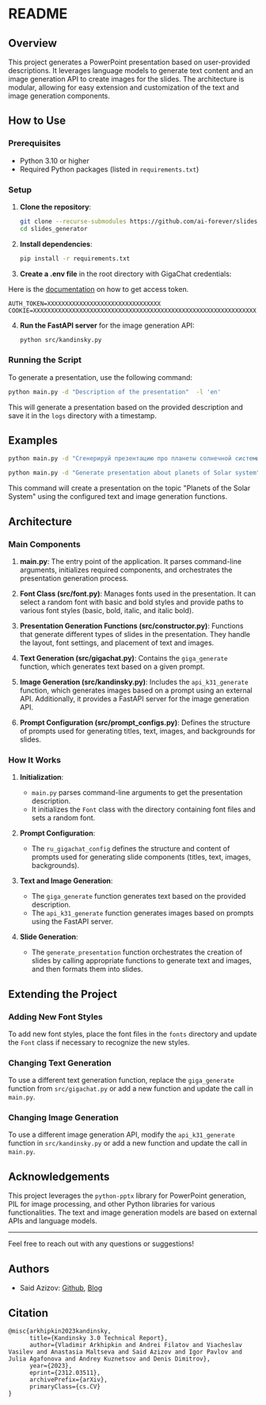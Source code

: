 
# README

## Overview

This project generates a PowerPoint presentation based on user-provided descriptions. It leverages language models to generate text content and an image generation API to create images for the slides. The architecture is modular, allowing for easy extension and customization of the text and image generation components.

## How to Use

### Prerequisites

- Python 3.10 or higher
- Required Python packages (listed in `requirements.txt`)

### Setup

1. **Clone the repository**:

   ```bash
   git clone --recurse-submodules https://github.com/ai-forever/slides_generator.git
   cd slides_generator
   ```

2. **Install dependencies**:

   ```bash
   pip install -r requirements.txt
   ```

3. **Create a .env file** in the root directory with GigaChat credentials:

Here is the [documentation](https://developers.sber.ru/portal/products/gigachat-api) on how to get access token.

   ```plaintext
   AUTH_TOKEN=XXXXXXXXXXXXXXXXXXXXXXXXXXXXXXXX
   COOKIE=XXXXXXXXXXXXXXXXXXXXXXXXXXXXXXXXXXXXXXXXXXXXXXXXXXXXXXXXXXXXXXX
   ```


4. **Run the FastAPI server** for the image generation API:

   ```bash
   python src/kandinsky.py
   ```

### Running the Script

To generate a presentation, use the following command:

```bash
python main.py -d "Description of the presentation"  -l 'en'
```

This will generate a presentation based on the provided description and save it in the `logs` directory with a timestamp.

## Examples

```bash
python main.py -d "Сгенерируй презентацию про планеты солнечной системы" -l 'ru'
```

```bash
python main.py -d "Generate presentation about planets of Solar system" -l 'en'
```

This command will create a presentation on the topic "Planets of the Solar System" using the configured text and image generation functions.

## Architecture

### Main Components

1. **main.py**: The entry point of the application. It parses command-line arguments, initializes required components, and orchestrates the presentation generation process.

2. **Font Class (src/font.py)**: Manages fonts used in the presentation. It can select a random font with basic and bold styles and provide paths to various font styles (basic, bold, italic, and italic bold).

3. **Presentation Generation Functions (src/constructor.py)**: Functions that generate different types of slides in the presentation. They handle the layout, font settings, and placement of text and images.

4. **Text Generation (src/gigachat.py)**: Contains the `giga_generate` function, which generates text based on a given prompt.

5. **Image Generation (src/kandinsky.py)**: Includes the `api_k31_generate` function, which generates images based on a prompt using an external API. Additionally, it provides a FastAPI server for the image generation API.

6. **Prompt Configuration (src/prompt_configs.py)**: Defines the structure of prompts used for generating titles, text, images, and backgrounds for slides.

### How It Works

1. **Initialization**:
    - `main.py` parses command-line arguments to get the presentation description.
    - It initializes the `Font` class with the directory containing font files and sets a random font.

2. **Prompt Configuration**:
    - The `ru_gigachat_config` defines the structure and content of prompts used for generating slide components (titles, text, images, backgrounds).

3. **Text and Image Generation**:
    - The `giga_generate` function generates text based on the provided description.
    - The `api_k31_generate` function generates images based on prompts using the FastAPI server.

4. **Slide Generation**:
    - The `generate_presentation` function orchestrates the creation of slides by calling appropriate functions to generate text and images, and then formats them into slides.

## Extending the Project

### Adding New Font Styles

To add new font styles, place the font files in the `fonts` directory and update the `Font` class if necessary to recognize the new styles.

### Changing Text Generation

To use a different text generation function, replace the `giga_generate` function from `src/gigachat.py` or add a new function and update the call in `main.py`.

### Changing Image Generation

To use a different image generation API, modify the `api_k31_generate` function in `src/kandinsky.py` or add a new function and update the call in `main.py`.

## Acknowledgements

This project leverages the `python-pptx` library for PowerPoint generation, PIL for image processing, and other Python libraries for various functionalities. The text and image generation models are based on external APIs and language models.

---

Feel free to reach out with any questions or suggestions!

## Authors

+ Said Azizov: [Github](https://github.com/stazizov), [Blog](https://t.me/said_azizau)

## Citation

```
@misc{arkhipkin2023kandinsky,
      title={Kandinsky 3.0 Technical Report}, 
      author={Vladimir Arkhipkin and Andrei Filatov and Viacheslav Vasilev and Anastasia Maltseva and Said Azizov and Igor Pavlov and Julia Agafonova and Andrey Kuznetsov and Denis Dimitrov},
      year={2023},
      eprint={2312.03511},
      archivePrefix={arXiv},
      primaryClass={cs.CV}
}
```
